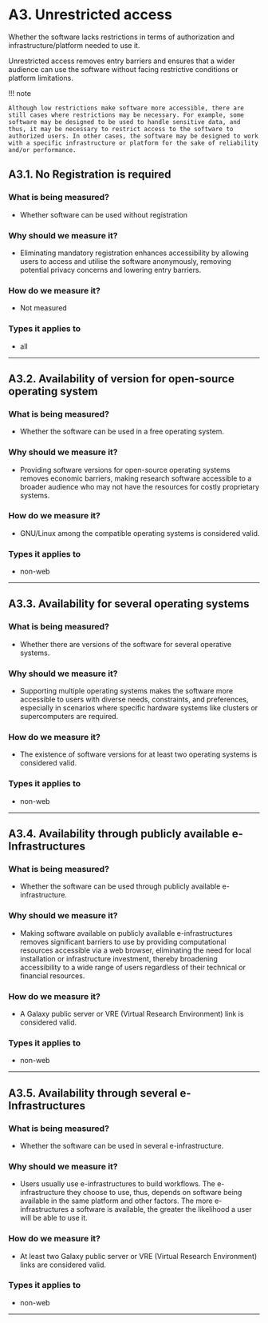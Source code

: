 # A3.  Unrestricted access

Whether the software lacks restrictions in terms of authorization and infrastructure/platform needed to use it. 

Unrestricted access removes entry barriers and ensures that a wider audience can use the software without facing restrictive conditions or platform limitations.


!!! note 

    Although low restrictions make software more accessible, there are still cases where restrictions may be necessary. For example, some software may be designed to be used to handle sensitive data, and thus, it may be necessary to restrict access to the software to authorized users. In other cases, the software may be designed to work with a specific infrastructure or platform for the sake of reliability and/or performance. 

## A3.1. No Registration is required 

### What is being measured? 

- Whether software can be used without registration 

### Why should we measure it? 

- Eliminating mandatory registration enhances accessibility by allowing users to access and utilise the software anonymously, removing potential privacy concerns and lowering entry barriers. 

### How do we measure it? 

- Not measured 

### Types it applies to 

- all
 
--- 


## A3.2. Availability of version for open-source operating system 

### What is being measured? 

- Whether the software can be used in a free operating system. 

### Why should we measure it? 

- Providing software versions for open-source operating systems removes economic barriers, making research software accessible to a broader audience who may not have the resources for costly proprietary systems. 

### How do we measure it? 

- GNU/Linux among the compatible operating systems is considered valid. 

### Types it applies to 

- non-web

    
--- 


## A3.3. Availability for several operating systems 

### What is being measured? 

- Whether there are versions of the software for several operative systems. 

### Why should we measure it? 

- Supporting multiple operating systems makes the software more accessible to users with diverse needs, constraints, and preferences, especially in scenarios where specific hardware systems like clusters or supercomputers are required. 

### How do we measure it?
- The existence of software versions for at least two operating systems is considered valid. 

### Types it applies to 

- non-web

---


## A3.4. Availability through publicly available e-Infrastructures 

### What is being measured?

- Whether the software can be used through publicly available e-infrastructure. 

### Why should we measure it? 

- Making software available on publicly available e-infrastructures removes significant barriers to use by providing computational resources accessible via a web browser, eliminating the need for local installation or infrastructure investment, thereby broadening accessibility to a wide range of users regardless of their technical or financial resources. 

### How do we measure it? 

- A Galaxy public server or VRE (Virtual Research Environment) link is considered valid. 

### Types it applies to 

- non-web


---


## A3.5. Availability through several e-Infrastructures

### What is being measured? 

- Whether the software can be used in several e-infrastructure. 

### Why should we measure it? 

- Users usually use e-infrastructures to build workflows. The e-infrastructure they choose to use, thus, depends on software being available in the same platform and other factors. The more e-infrastructures a software is available, the greater the likelihood a user will be able to use it. 

### How do we measure it? 

- At least two Galaxy public server or VRE (Virtual Research Environment) links are considered valid. 

### Types it applies to 

- non-web

--- 

